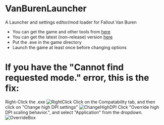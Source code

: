 # VanBurenLauncher
A Launcher and settings editor/mod loader for Fallout Van Buren
* You can get the game and other tools from [here](https://archive.org/details/f3demo)
* You can get the latest (non-release) version [here](https://github.com/kran27/VanBurenLauncher/raw/main/VBLauncher/bin/Debug/VBLauncher.exe)
* Put the .exe in the game directory
* Launch the game at least once before changing options

# If you have the "Cannot find requested mode." error, this is the fix:
Right-Click the .exe
![RightClick](https://i.imgur.com/KdlyPS5.png)
Click on the Compatability tab, and then click on "Change high DPI settings"
![ChangeHighDPI](https://i.imgur.com/G745zvr.png)
Click "Override high DPI scaling behavior.", and select "Application" from the dropdown.
![OverrideBox](https://i.imgur.com/X0OoLR2.png)
